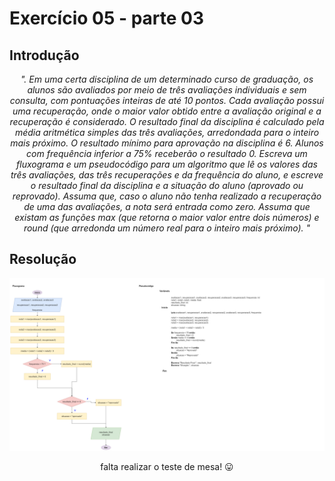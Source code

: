 # Exercício 05 - parte 03
  
## Introdução 
<div align="center">

_". Em uma certa disciplina de um determinado curso de graduação, os alunos são
avaliados por meio de três avaliações individuais e sem consulta, com pontuações
inteiras de até 10 pontos. Cada avaliação possui uma recuperação, onde o maior
valor obtido entre a avaliação original e a recuperação é considerado. O resultado
final da disciplina é calculado pela média aritmética simples das três avaliações,
arredondada para o inteiro mais próximo. O resultado mínimo para aprovação na
disciplina é 6. Alunos com frequência inferior a 75% receberão o resultado 0.
Escreva um fluxograma e um pseudocódigo para um algoritmo que lê os valores das
três avaliações, das três recuperações e da frequência do aluno, e escreve o resultado
final da disciplina e a situação do aluno (aprovado ou reprovado). Assuma que, caso
o aluno não tenha realizado a recuperação de uma das avaliações, a nota será entrada como zero.
Assuma que existam as funções max (que retorna o maior valor entre dois números)
e round (que arredonda um número real para o inteiro mais próximo).
"_

</div>

## Resolução


<div align="center">

![](../../imagens/3ex-05.png)

falta realizar o teste de mesa! 😛
</div>
